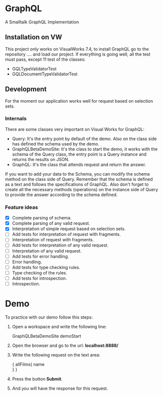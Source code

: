 # GraphQL
A Smalltalk GraphQL Implementation

## Installation on VW

This project only works on VisualWorks 7.4, to install GraphQL go to the repository .... and load our project. If everything is going well, all the test must pass, except 11 test of the classes:
- GQLTypeValidatorTest
- GQLDocumentTypeValidatorTest

## Development
For the moment our application works well for request based on selection sets.

### Internals 
There are some classes very important on Visual Works for GraphQL:
- Query: It's the entry point by default of the demo. Also on the class side has defined the schema used by the demo.
- GraphQLBetaDemoSite: It's the class to start the demo, it works with the schema of the Query class, the entry point is a Query instance and returns the results on JSON.
- GraphQL: It's the class that attends request and return the answer.

If you want to add your data to the Schema, you can modify the schema method on the class side of Query. Remember that the schema is defined as a text and follows the specifications of GraphQL.
Also don't forget to create all the necessary methods (operations) on the instance side of Query to provide the answer according to the schema defined.

### Feature ideas
* [x] Complete parsing of schema.
* [x] Complete parsing of any valid request.
* [x] Interpretation of simple request based on selection sets.
* [ ] Add tests for interpretation of request with fragments.
* [ ] Interpretation of request with fragments.
* [ ] Add tests for interpretation of any valid request.
* [ ] Interpretation of any valid request.
* [ ] Add tests for error handling.
* [ ] Error handling.
* [ ] Add tests for type checking rules.
* [ ] Type checking of the rules.
* [ ] Add tests for introspection.
* [ ] Introspection.

# Demo
To practice with our demo follow this steps:
1. Open a workspace and write the following line:

    GraphQLBetaDemoSite demoStart
2. Open the browser and go to the url:
	**localhost:8888/**
3. Write the following request on the text area:

    {
		allFilms{
			name	
		}
	}
4. Press the button **Submit**.
5. And you will have the response for this request.

